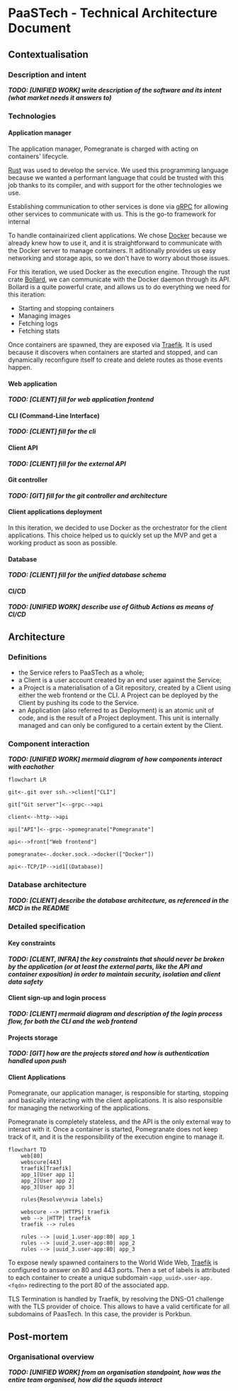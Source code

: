 # PaaSTech - Technical Architecture Document

## Contextualisation

### Description and intent

***TODO: [UNIFIED WORK] write description of the software and its intent (what market needs it answers to)***

### Technologies

#### Application manager

The application manager, Pomegranate is charged with acting on containers' lifecycle.

[Rust](https://www.rust-lang.org/) was used to develop the service. We used this programming language because
we wanted a performant language that could be trusted with this job thanks to its compiler,
and with support for the other technologies we use.

Establishing communication to other services is done via [gRPC](https://grpc.io/docs/what-is-grpc/core-concepts/) for allowing other services to communicate with us. This is the go-to framework for internal

To handle containairized client applications. We chose [Docker](https://www.docker.com/) because we already
knew how to use it, and it is straightforward to communicate with the Docker server to manage containers.
It aditionally provides us easy networking and storage apis, so we don't have to worry about those issues.

For this iteration, we used Docker as the execution engine. Through the rust crate [Bollard](https://crates.io/crates/bollard/), we can communicate with the Docker daemon through its API.
Bollard is a quite powerful crate, and allows us to do everything we need for this iteration:

- Starting and stopping containers
- Managing images
- Fetching logs
- Fetching stats

Once containers are spawned, they are exposed via [Traefik](https://traefik.io/traefik/).
It is used because it discovers when containers are started and stopped, and can dynamically reconfigure itself to create and delete routes as those events happen.

#### Web application

***TODO: [CLIENT] fill for web application frontend***

#### CLI (Command-Line Interface)

***TODO: [CLIENT] fill for the cli***

#### Client API

***TODO: [CLIENT] fill for the external API***

#### Git controller

***TODO: [GIT] fill for the git controller and architecture***

#### Client applications deployment

In this iteration, we decided to use Docker as the orchestrator for the client applications.
This choice helped us to quickly set up the MVP and get a working product as soon as possible.

#### Database

***TODO: [CLIENT] fill for the unified database schema***

#### CI/CD

***TODO: [UNIFIED WORK] describe use of Github Actions as means of CI/CD***


## Architecture

### Definitions

- the Service refers to PaaSTech as a whole;
- a Client is a user account created by an end user against the Service;
- a Project is a materialisation of a Git repository, created by a Client using either the web frontend or the CLI. A Project can be deployed by the Client by pushing its code to the Service.
- an Application (also referred to as Deployment) is an atomic unit of code, and is the result of a Project deployment. This unit is internally managed and can only be configured to a certain extent by the Client.


### Component interaction

***TODO: [UNIFIED WORK] mermaid diagram of how components interact with eachother***

```mermaid
flowchart LR

git<-.git over ssh.->client["CLI"]

git["Git server"]<--grpc-->api

client<--http-->api

api["API"]<--grpc-->pomegranate["Pomegranate"]

api<-->front["Web frontend"]

pomegranate<-.docker.sock.->docker(["Docker"])

api<--TCP/IP-->id1[(Database)]
```

### Database architecture

***TODO: [CLIENT] describe the database architecture, as referenced in the MCD in the README***

### Detailed specification

#### Key constraints

***TODO: [CLIENT, INFRA] the key constraints that should never be broken by the application (or at least the external parts, like the API and container exposition) in order to maintain security, isolation and client data safety***

#### Client sign-up and login process

***TODO: [CLIENT] mermaid diagram and description of the login process flow, for both the CLI and the web frontend***

#### Projects storage

***TODO: [GIT] how are the projects stored and how is authentication handled upon push***

#### Client Applications

Pomegranate, our application manager, is responsible for starting, stopping and basically interacting with the client applications.
It is also responsible for managing the networking of the applications.

Pomegranate is completely stateless, and the API is the only external way to interact with it.
Once a container is started, Pomegranate does not keep track of it, and it is the responsibility of the execution engine to manage it.

```mermaid
flowchart TD
    web[80]
    webscure[443]
    traefik[Traefik]
    app_1[User app 1]
    app_2[User app 2]
    app_3[User app 3]

    rules{Resolve\nvia labels}

    webscure --> |HTTPS| traefik
    web --> |HTTP| traefik
    traefik --> rules

    rules --> |uuid_1.user-app:80| app_1
    rules --> |uuid_2.user-app:80| app_2
    rules --> |uuid_3.user-app:80| app_3

```

To expose newly spawned containers to the World Wide Web, [Traefik](https://doc.traefik.io/traefik/) is configured to answer on 80 and 443 ports.
Then a set of labels is attributed to each container to create a unique subdomain `<app_uuid>.user-app.<fqdn>` redirecting to the port 80 of the associated app.

TLS Termination is handled by Traefik, by resolving the DNS-O1 challenge with the TLS provider of choice. This allows to have a valid certificate for all subdomains of PaasTech.
In this case, the provider is Porkbun.

## Post-mortem

### Organisational overview

***TODO: [UNIFIED WORK] from an organisation standpoint, how was the entire team organised, how did the squads interact***
